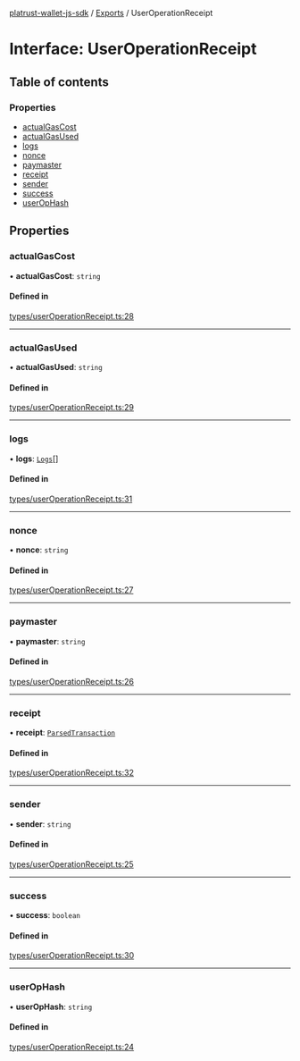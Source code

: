 [platrust-wallet-js-sdk](../README.md) / [Exports](../modules.md) / UserOperationReceipt

# Interface: UserOperationReceipt

## Table of contents

### Properties

- [actualGasCost](UserOperationReceipt.md#actualgascost)
- [actualGasUsed](UserOperationReceipt.md#actualgasused)
- [logs](UserOperationReceipt.md#logs)
- [nonce](UserOperationReceipt.md#nonce)
- [paymaster](UserOperationReceipt.md#paymaster)
- [receipt](UserOperationReceipt.md#receipt)
- [sender](UserOperationReceipt.md#sender)
- [success](UserOperationReceipt.md#success)
- [userOpHash](UserOperationReceipt.md#userophash)

## Properties

### actualGasCost

• **actualGasCost**: `string`

#### Defined in

[types/userOperationReceipt.ts:28](https://github.com/study-core/bonus-wallet-js-sdk/blob/c53d985/src/types/userOperationReceipt.ts#L28)

___

### actualGasUsed

• **actualGasUsed**: `string`

#### Defined in

[types/userOperationReceipt.ts:29](https://github.com/study-core/bonus-wallet-js-sdk/blob/c53d985/src/types/userOperationReceipt.ts#L29)

___

### logs

• **logs**: [`Logs`](Logs.md)[]

#### Defined in

[types/userOperationReceipt.ts:31](https://github.com/study-core/bonus-wallet-js-sdk/blob/c53d985/src/types/userOperationReceipt.ts#L31)

___

### nonce

• **nonce**: `string`

#### Defined in

[types/userOperationReceipt.ts:27](https://github.com/study-core/bonus-wallet-js-sdk/blob/c53d985/src/types/userOperationReceipt.ts#L27)

___

### paymaster

• **paymaster**: `string`

#### Defined in

[types/userOperationReceipt.ts:26](https://github.com/study-core/bonus-wallet-js-sdk/blob/c53d985/src/types/userOperationReceipt.ts#L26)

___

### receipt

• **receipt**: [`ParsedTransaction`](ParsedTransaction.md)

#### Defined in

[types/userOperationReceipt.ts:32](https://github.com/study-core/bonus-wallet-js-sdk/blob/c53d985/src/types/userOperationReceipt.ts#L32)

___

### sender

• **sender**: `string`

#### Defined in

[types/userOperationReceipt.ts:25](https://github.com/study-core/bonus-wallet-js-sdk/blob/c53d985/src/types/userOperationReceipt.ts#L25)

___

### success

• **success**: `boolean`

#### Defined in

[types/userOperationReceipt.ts:30](https://github.com/study-core/bonus-wallet-js-sdk/blob/c53d985/src/types/userOperationReceipt.ts#L30)

___

### userOpHash

• **userOpHash**: `string`

#### Defined in

[types/userOperationReceipt.ts:24](https://github.com/study-core/bonus-wallet-js-sdk/blob/c53d985/src/types/userOperationReceipt.ts#L24)
